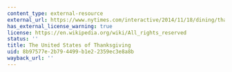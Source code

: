 ```yaml
---
content_type: external-resource
external_url: https://www.nytimes.com/interactive/2014/11/18/dining/thanksgiving-recipes-across-the-united-states.html?_r=0
has_external_license_warning: true
license: https://en.wikipedia.org/wiki/All_rights_reserved
status: ''
title: The United States of Thanksgiving
uid: 8b97577e-2b79-4499-b1e2-2359ec3e8a8b
wayback_url: ''
---
```

